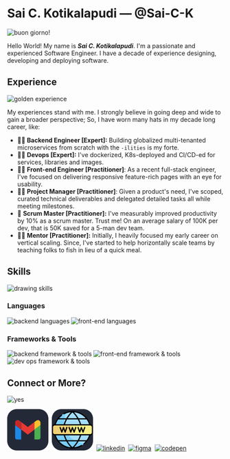 # Sai C. Kotikalapudi &mdash; @Sai-C-K

![buon giorno!](https://media.tenor.com/t0Fpx0elmwcAAAAC/giorno-giorno-giovanna.gif)

Hello World! My name is ***Sai C. Kotikalapudi***. I'm a passionate and experienced Software Engineer. I have a decade of experience designing, developing and deploying software.

## Experience

![golden experience](https://media.tenor.com/274j_RLtt6UAAAAC/giorno-gold-experience.gif)

My experiences stand with me. I strongly believe in going deep and wide to gain a broader perspective; So, I have worn many hats in my decade long career, like:

- :construction_worker_man: **Backend Engineer [Expert]:** Building globalized multi-tenanted microservices from scratch with the `-ilities` is my forte.
- :man_factory_worker: **Devops [Expert]:** I've dockerized, K8s-deployed and CI/CD-ed for services, libraries and images.
- :man_artist: **Front-end Engineer [Practitioner]**:  As a recent full-stack engineer, I've focused on delivering responsive feature-rich pages with an eye for usability.
- :male_detective: **Project Manager [Practitioner]**: Given a product's need, I've scoped, curated technical deliverables and delegated detailed tasks all while meeting milestones.
- :guard: **Scrum Master [Practitioner]:** I've measurably improved productivity by 10% as a scrum master. Trust me! On an average salary of 100K per dev, that is 50K saved for a 5-man dev team.
- :farmer: **Mentor [Practitioner]:** Initially, I heavily focused my early career on vertical scaling. Since, I've started to help horizontally scale teams by teaching folks to fish in lieu of a quick meal.

## Skills

![drawing skills](https://media.tenor.com/yGfozCgJ14UAAAAC/elijahkujo-rohan-kishibe.gif)

### Languages

![backend languages](https://skillicons.dev/icons?i=java,kotlin,ruby,python,bash)
![front-end languages](https://skillicons.dev/icons?i=javascript,ts,html,css)

### Frameworks & Tools

![backend framework & tools](https://skillicons.dev/icons?i=idea,spring,rails,mysql,redis)
![front-end framework & tools](https://skillicons.dev/icons?i=figma,react,tailwind,postman)
![dev ops framework & tools](https://skillicons.dev/icons?i=gradle,jenkins,docker,kubernetes)

## Connect or More?

![yes](https://media.tenor.com/qOG4OEr9rFcAAAAC/jojos-bizarre-adventures-jotaro.gif)

[![gmail](img/gmail-dark-48.svg)](mailto:Sai.C.K.Dev@gmail.com)&nbsp;&nbsp;[![website](img/website-dark-48.svg)](https://saick.me)&nbsp;&nbsp;[![linkedin](https://skillicons.dev/icons?i=linkedin)](https://www.linkedin.com/in/SaiCK)&nbsp;&nbsp;[![figma](https://skillicons.dev/icons?i=figma)](https://www.figma.com/@saick)&nbsp;&nbsp;[![codepen](https://skillicons.dev/icons?i=codepen)](https://codepen.io/sai-c-k)
